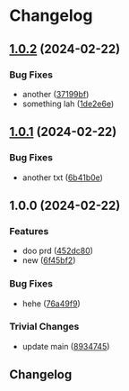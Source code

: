 # Changelog

## [1.0.2](https://github.com/layarda-cc/release-please-test-final/compare/v1.0.1...v1.0.2) (2024-02-22)


### Bug Fixes

* another ([37199bf](https://github.com/layarda-cc/release-please-test-final/commit/37199bf19758d1ead0cdbeafc338c2d78003885c))
* something lah ([1de2e6e](https://github.com/layarda-cc/release-please-test-final/commit/1de2e6e0cccefe2b7a8c3854c340538b6af0670a))

## [1.0.1](https://github.com/layarda-cc/release-please-test-final/compare/v1.0.0...v1.0.1) (2024-02-22)


### Bug Fixes

* another txt ([6b41b0e](https://github.com/layarda-cc/release-please-test-final/commit/6b41b0e584069cc0639113bfd5756b52e64af179))

## 1.0.0 (2024-02-22)


### Features

* doo prd ([452dc80](https://github.com/layarda-cc/release-please-test-final/commit/452dc80b70f516e4cbf87cccaf3cf6d9d9d3a8d1))
* new ([6f45bf2](https://github.com/layarda-cc/release-please-test-final/commit/6f45bf27b82c02e6f3a61cf7e69edefa9d27e4e7))


### Bug Fixes

* hehe ([76a49f9](https://github.com/layarda-cc/release-please-test-final/commit/76a49f9529f5f1b64bb9082a13b3b5aae43d9251))


### Trivial Changes

* update main ([8934745](https://github.com/layarda-cc/release-please-test-final/commit/893474594ff399fa723f1fbccf98e9ff07b261c6))

## Changelog
